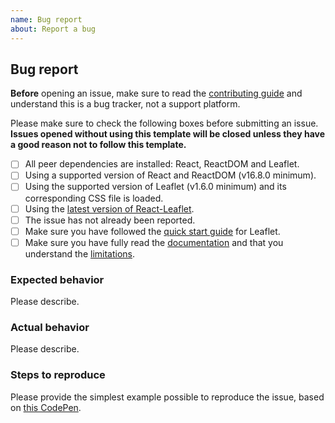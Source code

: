 ```yaml
---
name: Bug report
about: Report a bug
---
```


## Bug report

**Before** opening an issue, make sure to read the [contributing guide](https://github.com/PaulLeCam/react-leaflet/blob/master/CONTRIBUTING.md) and understand this is a bug tracker, not a support platform.

Please make sure to check the following boxes before submitting an issue.\
**Issues opened without using this template will be closed unless they have a good reason not to follow this template.**

- [ ] All peer dependencies are installed: React, ReactDOM and Leaflet.
- [ ] Using a supported version of React and ReactDOM (v16.8.0 minimum).
- [ ] Using the supported version of Leaflet (v1.6.0 minimum) and its corresponding CSS file is loaded.
- [ ] Using the [latest version of React-Leaflet](https://github.com/PaulLeCam/react-leaflet/releases).
- [ ] The issue has not already been reported.
- [ ] Make sure you have followed the [quick start guide](http://leafletjs.com/examples/quick-start.html) for Leaflet.
- [ ] Make sure you have fully read the [documentation](https://react-leaflet.js.org/docs/en/intro.html) and that you understand the [limitations](https://react-leaflet.js.org/docs/en/intro.html#limitations).

### Expected behavior

Please describe.

### Actual behavior

Please describe.

### Steps to reproduce

Please provide the simplest example possible to reproduce the issue, based on [this CodePen](https://codepen.io/PaulLeCam/pen/gzVmGw).
